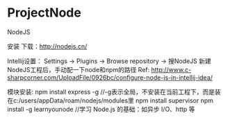 # ProjectNode
NodeJS

安装
  下载：http://nodejs.cn/

Intellij设置：
  Settings -> Plugins -> Browse repository -> 搜NodeJS
  新建NodeJS工程后，手动配一下node和npm的路径
  Ref: http://www.c-sharpcorner.com/UploadFile/0926bc/configure-node-js-in-intellij-idea/
  
模块安装:
  npm install express -g //-g表示全局，不安装在当前工程下，而是装在c:/users/appData/roam/nodejs/modules里
  npm install supervisor
  npm install -g learnyounode //学习 Node.js 的基础：如异步 I/O、http 等
